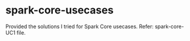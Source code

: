 # spark-core-usecases

Provided the solutions I tried for Spark Core usecases.
Refer: spark-core-UC1 file.

